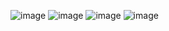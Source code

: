 ![image](https://github.com/user-attachments/assets/62167917-42b3-4699-b27f-b77aa76ede13)
![image](https://github.com/user-attachments/assets/8187e905-c614-406b-997b-b0eb9f7e9bf3)
![image](https://github.com/user-attachments/assets/487cb53c-5286-43ce-af4b-7221035f9e24)
![image](https://github.com/user-attachments/assets/05fca23b-5b19-4f5f-9525-d7d7bb80d7b8)
